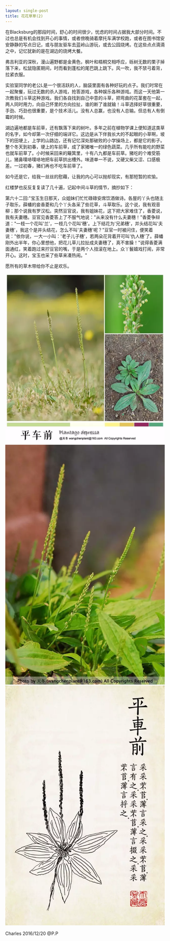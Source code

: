 ```yaml
---
layout: single-post
title: 花花草草(2)
---
```


在Blacksburg的那段时间，舒心的时间很少，忧虑的时间占据我大部分时间。不过也总是有机会找到开心的事情，或者傍晚骑着摩托车满学校跑，或者在图书馆安安静静的写点日记，或与朋友驱车去蓝岭山游玩，或去公园烧烤。在这些点点滴滴之中，记忆犹新的是在湖边的烧烤大餐。

弗吉利亚的深秋，漫山遍野都是金黄色，枫叶和梧桐交相呼应，砾树无数的栗子掉落下来，松鼠隐匿期间，时而看到蓬松的尾巴跳上跳下。风一吹，我不禁弓着背，拉紧衣服。

实验室同学的老公L是一个很活跃的人，脑袋里面有各种好玩的点子。我们时常在一起聚餐，玩过无数的杀人游戏，抢答游戏，各种娱乐各种游戏。而这一天他第一次教我们斗草这种游戏。我们各自找到自己中意的斗草，把弯曲的花茎套在一起，两人同时用力，向自己怀里的方向拉扯，谁的断了谁就输！斗草选择好草很重要，手劲、巧劲也很重要，是个技术活儿。没有人总赢，也没有人总输。但总有人有倒霉的时候。

湖边遍地都是车前草，还有飘落下来的树叶。多年之前在植物学课上便知道这类草的名字，如今却第一次仔细的端详它。这边是从下伴我长大的不起眼的小草啊，坡下的田埂上，上学的山路边，还有记忆深处那破败的小学操场上，都是它的影子。整个冬天到初春，埂上的车前草，成了家猪唯一的绿色蔬菜。几乎所有能吃的野菜也就车前草了。小时候采回来的簸箕里，十有八九都是车前草。猪吃的个难受筋儿，猪鼻噗哧噗哧地把车前草拱出槽外。味道单一不说，又硬又柴又涩、口感极差。一过初春，猪们再也不吃车前草了。

如今还是它，给我一丝丝的慰藉，让我的内心可以抛却现实，有那短暂的欢愉。

红楼梦也反反复复读了几十遍，记起中间斗草的情节，摘抄如下：

第六十二回:"宝玉生日那天，众姐妹们忙忙碌碌安席饮酒做诗。各屋的丫头也随主子取乐，薛蟠的妾香菱和几个丫头各采了些花草，斗草取乐。这个说，我有观音柳；那个说我有罗汉松。突然豆官说，我有姐妹花，这下把大家难住了，香菱说，我有夫妻穗。豆官见香菱答上了不服气地说："从来没有什么夫妻穗！"香菱争辩道："一枝一个花叫'兰'，一枝几个花叫'穗'。上下结花为'兄弟穗'，并头结花叫'夫妻穗'，我这个是并头结花，怎么不叫'夫妻穗'呢？"豆官一时被问住，便笑着说："依你说，一大一小叫：'老子儿子穗'，若两朵花背着开可叫'仇人穗'了。薛蟠刚外出半年，你心里想他，把花儿草儿拉扯成夫妻穗了，真不害臊！"说得香菱满面通红，笑着跑过来拧豆官的嘴，于是两个人扭滚在地上。众丫鬟嬉戏打闹，非常开心。这时，宝玉也采了些草来凑热闹。"

愿所有的草木带给你不止是欢乐。

<img src="/images/640.jpeg" alt="" />
<img src="/images/6401.jpeg" alt="" />
<img src="/images/6402.jpeg" alt="" />


 
Charles 2016/12/20 @P.P 
